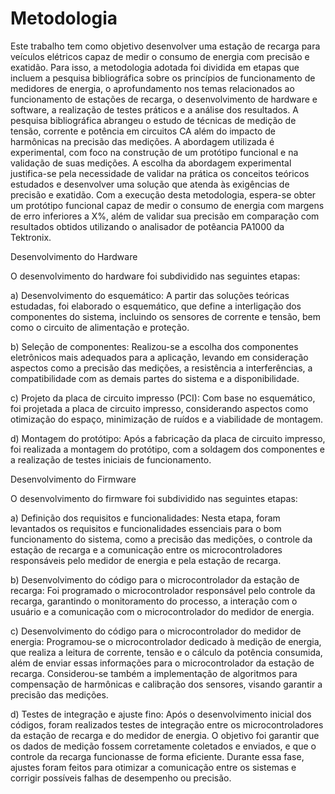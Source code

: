 # Metodologia

Este trabalho tem como objetivo desenvolver uma estação de recarga para veículos elétricos capaz de medir o consumo de energia com precisão e exatidão. Para isso, a metodologia adotada foi dividida em etapas que incluem a pesquisa bibliográfica sobre os princípios de funcionamento de medidores de energia, o aprofundamento nos temas relacionados ao funcionamento de estações de recarga, o desenvolvimento de hardware e software, a realização de testes práticos e a análise dos resultados. A pesquisa bibliográfica abrangeu o estudo de técnicas de medição de tensão, corrente e potência em circuitos CA além do impacto de harmônicas na precisão das medições. A abordagem utilizada é experimental, com foco na construção de um protótipo funcional e na validação de suas medições. A escolha da abordagem experimental justifica-se pela necessidade de validar na prática os conceitos teóricos estudados e desenvolver uma solução que atenda às exigências de precisão e exatidão. Com a execução desta metodologia, espera-se obter um protótipo funcional capaz de medir o consumo de energia com margens de erro inferiores a X%, além de validar sua precisão em comparação com resultados obtidos utilizando o analisador de potêancia PA1000 da Tektronix.

Desenvolvimento do Hardware

O desenvolvimento do hardware foi subdividido nas seguintes etapas:

a) Desenvolvimento do esquemático: A partir das soluções teóricas estudadas, foi elaborado o esquemático, que define a interligação dos componentes do sistema, incluindo os sensores de corrente e tensão, bem como o circuito de alimentação e proteção.

b) Seleção de componentes: Realizou-se a escolha dos componentes eletrônicos mais adequados para a aplicação, levando em consideração aspectos como a precisão das medições, a resistência a interferências, a compatibilidade com as demais partes do sistema e a disponibilidade.

c) Projeto da placa de circuito impresso (PCI): Com base no esquemático, foi projetada a placa de circuito impresso, considerando aspectos como otimização do espaço, minimização de ruídos e a viabilidade de montagem.

d) Montagem do protótipo: Após a fabricação da placa de circuito impresso, foi realizada a montagem do protótipo, com a soldagem dos componentes e a realização de testes iniciais de funcionamento.

Desenvolvimento do Firmware

O desenvolvimento do firmware foi subdividido nas seguintes etapas:

a) Definição dos requisitos e funcionalidades: Nesta etapa, foram levantados os requisitos e funcionalidades essenciais para o bom funcionamento do sistema, como a precisão das medições, o controle da estação de recarga e a comunicação entre os microcontroladores responsáveis pelo medidor de energia e pela estação de recarga.

b) Desenvolvimento do código para o microcontrolador da estação de recarga: Foi programado o microcontrolador responsável pelo controle da recarga, garantindo o monitoramento do processo, a interação com o usuário e a comunicação com o microcontrolador do medidor de energia.

c) Desenvolvimento do código para o microcontrolador do medidor de energia: Programou-se o microcontrolador dedicado à medição de energia, que realiza a leitura de corrente, tensão e o cálculo da potência consumida, além de enviar essas informações para o microcontrolador da estação de recarga. Considerou-se também a implementação de algoritmos para compensação de harmônicas e calibração dos sensores, visando garantir a precisão das medições.

d) Testes de integração e ajuste fino: Após o desenvolvimento inicial dos códigos, foram realizados testes de integração entre os microcontroladores da estação de recarga e do medidor de energia. O objetivo foi garantir que os dados de medição fossem corretamente coletados e enviados, e que o controle da recarga funcionasse de forma eficiente. Durante essa fase, ajustes foram feitos para otimizar a comunicação entre os sistemas e corrigir possíveis falhas de desempenho ou precisão.
